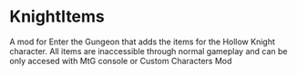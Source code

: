 # KnightItems
 A mod for Enter the Gungeon that adds the items for the Hollow Knight character. All items are inaccessible through normal gameplay and can be only accesed with MtG console or Custom Characters Mod
